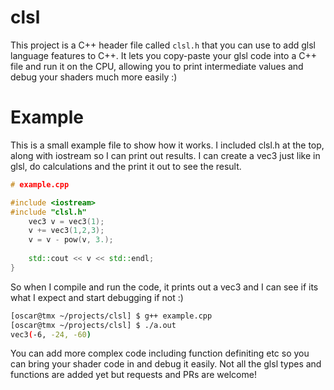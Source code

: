 # clsl

This project is a C++ header file called `clsl.h` that you can use to add glsl language features to C++. It lets you copy-paste your glsl code into a C++ file and run it on the CPU, allowing you to print intermediate values and debug your shaders much more easily :)

# Example

This is a small example file to show how it works. I included clsl.h at the top, along with iostream so I can print out results. I can create a vec3 just like in glsl, do calculations and the print it out to see the result.

```C++
# example.cpp

#include <iostream>
#include "clsl.h"                                                                                                                     int main() {                                                           // create a vec3
    vec3 v = vec3(1);                                                                                                                     // modify the vec3
    v += vec3(1,2,3);
    v = v - pow(v, 3.);
                                                                       // print the vec3 to see the result
    std::cout << v << std::endl;
}
```

So when I compile and run the code, it prints out a vec3 and I can see if its what I expect and start debugging if not :)

```bash
[oscar@tmx ~/projects/clsl] $ g++ example.cpp
[oscar@tmx ~/projects/clsl] $ ./a.out
vec3(-6, -24, -60)
```

You can add more complex code including function definiting etc so you can bring your shader code in and debug it easily. Not all the glsl types and functions are added yet but requests and PRs are welcome!
